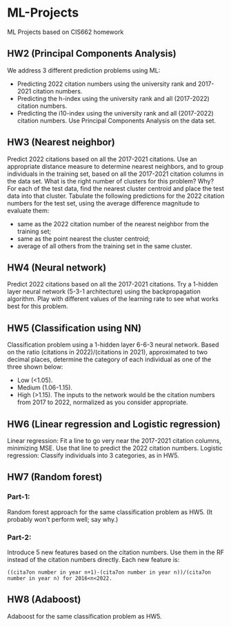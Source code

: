 # ML-Projects
ML Projects based on CIS662 homework

## HW2 (Principal Components Analysis)
We address 3 different prediction problems using ML:
* Predicting 2022 citation numbers using the university rank and 2017-2021 citation numbers.
* Predicting the h-index using the university rank and all (2017-2022) citation numbers.
* Predicting the i10-index using the university rank and all (2017-2022) citation numbers.
Use Principal Components Analysis on the data set.

## HW3 (Nearest neighbor)
Predict 2022 citations based on all the 2017-2021 citations. Use an appropriate distance measure to determine nearest neighbors, and to group individuals in the training set, based on all the 2017-2021 citation columns in the data set.
What is the right number of clusters for this problem? Why?
For each of the test data, find the nearest cluster centroid and place the test data into that cluster. Tabulate the following predictions for the 2022 citation numbers for the test set, using the average difference magnitude to evaluate them:
* same as the 2022 citation number of the nearest neighbor from the training set;
* same as the point nearest the cluster centroid;
* average of all others from the training set in the same cluster.

## HW4 (Neural network)
Predict 2022 citations based on all the 2017-2021 citations. Try a 1-hidden layer neural network (5-3-1 architecture) using the backpropagation algorithm.
Play with different values of the learning rate to see what works best for this problem.

## HW5 (Classification using NN)
Classification problem using a 1-hidden layer 6-6-3 neural network.
Based on the ratio (citations in 2022)/(citations in 2021), approximated to two decimal places, determine the category of each individual as one of the three shown below:
* Low (<1.05).
* Medium (1.06-1.15).
* High (>1.15).
The inputs to the network would be the citation numbers from 2017 to 2022, normalized as you consider appropriate.

## HW6 (Linear regression and Logistic regression)
Linear regression: Fit a line to go very near the 2017-2021 citation columns, minimizing MSE. Use that line to predict the 2022 citation numbers.
Logistic regression: Classify individuals into 3 categories, as in HW5.

## HW7 (Random forest)
### Part-1:
Random forest approach for the same classification problem as HW5.
(It probably won't perform well; say why.)
### Part-2:
Introduce 5 new features based on the citation numbers. Use them in the RF instead of the citation numbers directly.
Each new feature is:
```
((cita7on number in year n+1)-(cita7on number in year n))/(cita7on number in year n) for 2016<n<2022.
```

## HW8 (Adaboost)
Adaboost for the same classification problem as HW5.

